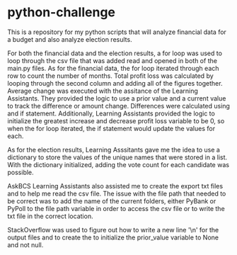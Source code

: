 # python-challenge
This is a repository for my python scripts that will analyze financial data for a budget and also analyze election results.

For both the financial data and the election results, a for loop was used to loop through the csv file that was added read and opened in both of the main.py files. 
As for the financial data, the for loop iterated through each row to count the number of months.
Total profit loss was calculated by looping through the second column and adding all of the figures together.
Average change was executed with the assitance of the Learning Assistants. They provided the logic to use a prior value and a current value to track the difference or amount change. Differences were calculated using and if statement. Additionally, Learning Assistants provided the logic to initialize the greatest increase and decrease profit loss variable to be 0, so when the for loop iterated, the if statement would update the values for each. 

As for the election results, Learning Asssitants gave me the idea to use a dictionary to store the values of the unique names that were stored in a list. With the dictionary initialized, adding the vote count for each candidate was possible. 

AskBCS Learning Assistants also assisted me to create the export txt files and to help me read the csv file. The issue with the file path that needed to be correct was to add the name of the current folders, either PyBank or PyPoll to the file path variable in order to access the csv file or to write the txt file in the correct location. 

StackOverflow was used to figure out how to write a new line '\n' for the output files and to create the to initialize the prior_value variable to None and not null.
